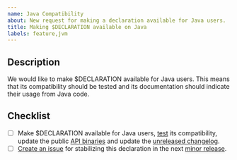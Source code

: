 ```yaml
---
name: Java Compatibility
about: New request for making a declaration available for Java users.
title: Making $DECLARATION available on Java
labels: feature,jvm
---
```


## Description

We would like to make $DECLARATION available for Java users.
This means that its compatibility should be tested and its documentation should indicate their usage from Java code.

<!-- Uncomment this section if your issue depends on another one.
## Dependencies

This issue is blocked by the following ones:
- [ ] $ITEM
-->

## Checklist

- [ ] Make $DECLARATION available for Java users, [test] its compatibility, update the public [API binaries] and update the [unreleased changelog].
- [ ] [Create an issue][new-issue] for stabilizing this declaration in the next [minor release][versioning-strategy].

[api binaries]: https://github.com/kotools/types/blob/main/CONTRIBUTING.md#checking-the-api-binaries
[new-issue]: https://github.com/kotools/types/issues/new/choose
[test]: https://github.com/kotools/types/blob/main/CONTRIBUTING.md#running-tests
[unreleased changelog]: https://github.com/kotools/types/blob/main/CHANGELOG.md#unreleased
[versioning-strategy]: https://github.com/kotools/types/blob/main/documentation/versioning-strategy.md
